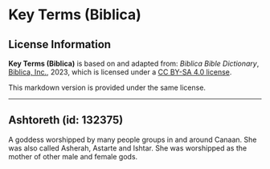 # Key Terms (Biblica)

## License Information

**Key Terms (Biblica)** is based on and adapted from: _Biblica Bible Dictionary_, [Biblica, Inc.](https://www.biblica.com/), 2023, which is licensed under a [CC BY-SA 4.0 license](https://creativecommons.org/licenses/by-sa/4.0/legalcode.en).

This markdown version is provided under the same license.



--------------------------------

## Ashtoreth (id: 132375)

A goddess worshipped by many people groups in and around Canaan. She was also called Asherah, Astarte and Ishtar. She was worshipped as the mother of other male and female gods.


